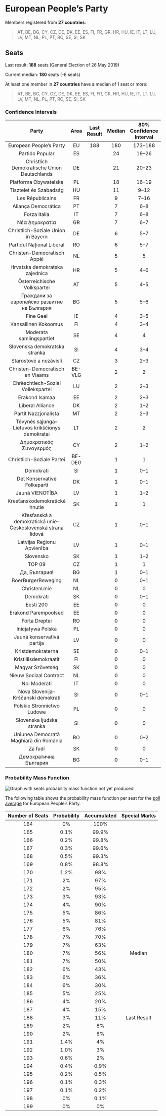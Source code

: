 # European People’s Party

Members registered from **27 countries**:

> AT, BE, BG, CY, CZ, DE, DK, EE, ES, FI, FR, GR, HR, HU, IE, IT, LT, LU, LV, MT, NL, PL, PT, RO, SE, SI, SK

## Seats

Last result: **188** seats (General Election of 26 May 2019)

Current median: **180** seats (-8 seats)

At least one member in **27 countries** have a median of 1 seat or more:

> AT, BE, BG, CY, CZ, DE, DK, EE, ES, FI, FR, GR, HR, HU, IE, IT, LT, LU, LV, MT, NL, PL, PT, RO, SE, SI, SK

### Confidence Intervals

| Party | Area | Last Result | Median | 80% Confidence Interval | 90% Confidence Interval | 95% Confidence Interval | 99% Confidence Interval |
|:-----:|:----:|:-----------:|:------:|:-----------------------:|:-----------------------:|:-----------------------:|:-----------------------:|
| European People’s Party | EU | 188 | 180 | 173–188 | 172–190 | 170–192 | 167–195 |
| Partido Popular | ES | | 24 | 19–26 | 19–27 | 18–28 | 18–29 |
| Christlich Demokratische Union Deutschlands | DE | | 21 | 20–23 | 20–24 | 19–24 | 18–25 |
| Platforma Obywatelska | PL | | 18 | 16–19 | 16–19 | 15–20 | 14–21 |
| Tisztelet és Szabadság | HU | | 11 | 9–12 | 9–13 | 9–13 | 8–13 |
| Les Républicains | FR | | 9 | 7–16 | 6–16 | 6–17 | 6–17 |
| Aliança Democrática | PT | | 7 | 6–8 | 6–8 | 6–8 | 6–8 |
| Forza Italia | IT | | 7 | 6–8 | 5–9 | 5–10 | 5–11 |
| Νέα Δημοκρατία | GR | | 7 | 6–7 | 6–7 | 6–7 | 6–8 |
| Christlich-Soziale Union in Bayern | DE | | 6 | 5–7 | 5–7 | 5–7 | 4–8 |
| Partidul Național Liberal | RO | | 6 | 5–7 | 5–7 | 4–7 | 4–8 |
| Christen-Democratisch Appèl | NL | | 5 | 5 | 5–6 | 5–6 | 4–6 |
| Hrvatska demokratska zajednica | HR | | 5 | 4–6 | 4–6 | 4–6 | 4–6 |
| Österreichische Volkspartei | AT | | 5 | 4–5 | 4–5 | 4–5 | 4–6 |
| Граждани за европейско развитие на България | BG | | 5 | 5–6 | 5–6 | 4–6 | 4–7 |
| Fine Gael | IE | | 4 | 3–5 | 3–5 | 3–5 | 2–5 |
| Kansallinen Kokoomus | FI | | 4 | 3–4 | 3–4 | 3–4 | 3–4 |
| Moderata samlingspartiet | SE | | 4 | 4 | 4–5 | 4–5 | 4–5 |
| Slovenska demokratska stranka | SI | | 4 | 3–4 | 3–5 | 3–5 | 3–5 |
| Starostové a nezávislí | CZ | | 3 | 2–3 | 2–3 | 2–3 | 2–4 |
| Christen-Democratisch en Vlaams | BE-VLG | | 2 | 2 | 2 | 1–2 | 1–2 |
| Chrëschtlech-Sozial Vollekspartei | LU | | 2 | 2–3 | 2–3 | 2–3 | 2–3 |
| Erakond Isamaa | EE | | 2 | 2–3 | 2–3 | 2–3 | 2–3 |
| Liberal Alliance | DK | | 2 | 1–2 | 1–2 | 1–3 | 1–3 |
| Partit Nazzjonalista | MT | | 2 | 2–3 | 2–3 | 2–3 | 2–3 |
| Tėvynės sąjunga–Lietuvos krikščionys demokratai | LT | | 2 | 2 | 1–2 | 1–2 | 1–2 |
| Δημοκρατικός Συναγερμός | CY | | 2 | 1–2 | 1–2 | 1–2 | 1–2 |
| Christlich-Soziale Partei | BE-DEG | | 1 | 1 | 1 | 1 | 1 |
| Demokrati | SI | | 1 | 0–1 | 0–1 | 0–1 | 0–2 |
| Det Konservative Folkeparti | DK | | 1 | 0–1 | 0–1 | 0–1 | 0–1 |
| Jaunā VIENOTĪBA | LV | | 1 | 1–2 | 1–2 | 1–2 | 1–2 |
| Kresťanskodemokratické hnutie | SK | | 1 | 1 | 1 | 1–2 | 0–2 |
| Křesťanská a demokratická unie–Československá strana lidová | CZ | | 1 | 0–1 | 0–2 | 0–2 | 0–2 |
| Latvijas Reģionu Apvienība | LV | | 1 | 0–1 | 0–1 | 0–1 | 0–1 |
| Slovensko | SK | | 1 | 1–2 | 1–2 | 1–2 | 1–2 |
| TOP 09 | CZ | | 1 | 1 | 0–2 | 0–2 | 0–2 |
| Да, България! | BG | | 1 | 0–1 | 0–1 | 0–1 | 0–1 |
| BoerBurgerBeweging | NL | | 0 | 0–1 | 0–1 | 0–1 | 0–1 |
| ChristenUnie | NL | | 0 | 0 | 0 | 0 | 0–1 |
| Demokrati | SK | | 0 | 0–1 | 0–1 | 0–1 | 0–1 |
| Eesti 200 | EE | | 0 | 0 | 0 | 0 | 0 |
| Erakond Parempoolsed | EE | | 0 | 0 | 0–1 | 0–1 | 0–1 |
| Forța Dreptei | RO | | 0 | 0 | 0 | 0 | 0 |
| Inicjatywa Polska | PL | | 0 | 0 | 0 | 0 | 0–1 |
| Jaunā konservatīvā partija | LV | | 0 | 0 | 0 | 0 | 0 |
| Kristdemokraterna | SE | | 0 | 0–1 | 0–1 | 0–1 | 0–1 |
| Kristillisdemokraatit | FI | | 0 | 0 | 0 | 0 | 0–1 |
| Magyar Szövetség | SK | | 0 | 0 | 0–1 | 0–1 | 0–1 |
| Nieuw Sociaal Contract | NL | | 0 | 0 | 0 | 0 | 0 |
| Noi Moderati | IT | | 0 | 0 | 0 | 0 | 0 |
| Nova Slovenija–Krščanski demokrati | SI | | 0 | 0–1 | 0–1 | 0–1 | 0–1 |
| Polskie Stronnictwo Ludowe | PL | | 0 | 0 | 0 | 0 | 0–3 |
| Slovenska ljudska stranka | SI | | 0 | 0 | 0 | 0 | 0 |
| Uniunea Democrată Maghiară din România | RO | | 0 | 0–2 | 0–2 | 0–2 | 0–3 |
| Za ľudí | SK | | 0 | 0 | 0 | 0 | 0 |
| Демократична България | BG | | 0 | 0–1 | 0–1 | 0–1 | 0–1 |

### Probability Mass Function

![Graph with seats probability mass function not yet produced](average-2025-07-31-seats-pmf-europeanpeople’sparty.png "Seats Probability Mass Function")

The following table shows the probability mass function per seat for the [poll average](average-2025-07-31.html) for European People’s Party.

| Number of Seats | Probability | Accumulated | Special Marks |
|:---------------:|:-----------:|:-----------:|:-------------:|
| 164 | 0% | 100% |  |
| 165 | 0.1% | 99.9% |  |
| 166 | 0.2% | 99.8% |  |
| 167 | 0.3% | 99.6% |  |
| 168 | 0.5% | 99.3% |  |
| 169 | 0.8% | 98.8% |  |
| 170 | 1.2% | 98% |  |
| 171 | 2% | 97% |  |
| 172 | 2% | 95% |  |
| 173 | 3% | 93% |  |
| 174 | 4% | 90% |  |
| 175 | 5% | 86% |  |
| 176 | 5% | 81% |  |
| 177 | 6% | 76% |  |
| 178 | 7% | 70% |  |
| 179 | 7% | 63% |  |
| 180 | 7% | 56% | Median |
| 181 | 7% | 50% |  |
| 182 | 6% | 43% |  |
| 183 | 6% | 36% |  |
| 184 | 6% | 30% |  |
| 185 | 5% | 25% |  |
| 186 | 4% | 20% |  |
| 187 | 4% | 15% |  |
| 188 | 3% | 11% | Last Result |
| 189 | 2% | 8% |  |
| 190 | 2% | 6% |  |
| 191 | 1.4% | 4% |  |
| 192 | 1.0% | 3% |  |
| 193 | 0.6% | 2% |  |
| 194 | 0.4% | 0.9% |  |
| 195 | 0.2% | 0.5% |  |
| 196 | 0.1% | 0.3% |  |
| 197 | 0.1% | 0.2% |  |
| 198 | 0% | 0.1% |  |
| 199 | 0% | 0% |  |


